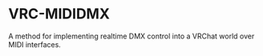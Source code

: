 # VRC-MIDIDMX
A method for implementing realtime DMX control into a VRChat world over MIDI interfaces.
